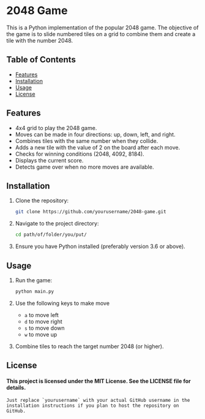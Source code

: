 # 2048 Game

This is a Python implementation of the popular 2048 game. The objective of the game is to slide numbered tiles on a grid to combine them and create a tile with the number 2048.

## Table of Contents

- [Features](#features)
- [Installation](#installation)
- [Usage](#usage)
- [License](#license)

## Features

- 4x4 grid to play the 2048 game.
- Moves can be made in four directions: up, down, left, and right.
- Combines tiles with the same number when they collide.
- Adds a new tile with the value of 2 on the board after each move.
- Checks for winning conditions (2048, 4092, 8184).
- Displays the current score.
- Detects game over when no more moves are available.

## Installation

1. Clone the repository:

   ```bash
   git clone https://github.com/yourusername/2048-game.git

2. Navigate to the project directory:

   ```bash
   cd path/of/folder/you/put/

3. Ensure you have Python installed (preferably version 3.6 or above).

## Usage

1. Run the game:

   ```bash
   python main.py

2. Use the following keys to make move
   - `a` to move left
   - `d` to move right
   - `s` to move down
   - `w` to move up

3. Combine tiles to reach the target number 2048 (or higher).

## License 
#### This project is licensed under the MIT License. See the LICENSE file for details.
```vbnet
Just replace `yourusername` with your actual GitHub username in the installation instructions if you plan to host the repository on GitHub.

   
